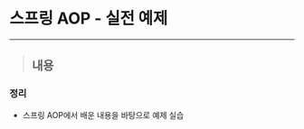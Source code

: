 
# 스프링 AOP - 실전 예제

----------------------------------------------------------------------------------------------------------------------------------

> ## 내용

### 정리
- 스프링 AOP에서 배운 내용을 바탕으로 예제 실습


































